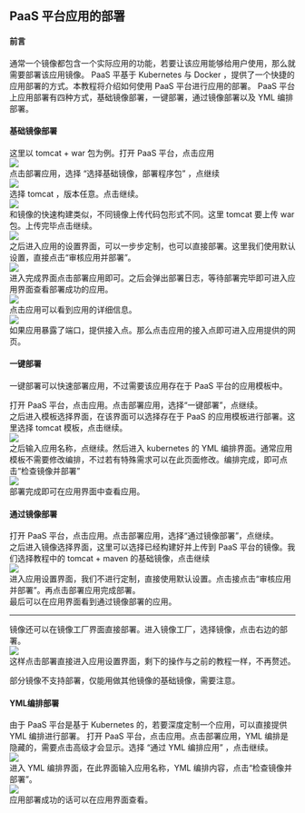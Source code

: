 ## PaaS 平台应用的部署
#### 前言
通常一个镜像都包含一个实际应用的功能，若要让该应用能够给用户使用，那么就需要部署该应用镜像。 PaaS 平基于 Kubernetes 与 Docker ，提供了一个快捷的应用部署的方式。本教程将介绍如何使用 PaaS 平台进行应用的部署。
PaaS 平台上应用部署有四种方式，基础镜像部署，一键部署，通过镜像部署以及 YML 编排部署。     
#### 基础镜像部署
这里以 tomcat + war 包为例。打开 PaaS 平台，点击应用           
![](../../images/PaaS_11.PNG)      
点击部署应用，选择 “选择基础镜像，部署程序包” ，点继续        
![](../../images/PaaS_12.PNG)      
选择 tomcat ，版本任意。点击继续。     
![](../../images/PaaS_13.PNG)       
和镜像的快速构建类似，不同镜像上传代码包形式不同。这里 tomcat 要上传 war 包。上传完毕点击继续。      
![](../../images/PaaS_14.PNG)     
之后进入应用的设置界面，可以一步步定制，也可以直接部署。这里我们使用默认设置，直接点击“审核应用并部署”。    
![](../../images/PaaS_15.PNG)    
进入完成界面点击部署应用即可。之后会弹出部署日志，等待部署完毕即可进入应用界面查看部署成功的应用。    
![](../../images/PaaS_16.PNG)    
点击应用可以看到应用的详细信息。   
![](../../images/PaaS_17.PNG)   
如果应用暴露了端口，提供接入点。那么点击应用的接入点即可进入应用提供的网页。   

#### 一键部署
一键部署可以快速部署应用，不过需要该应用存在于 PaaS 平台的应用模板中。      

打开 PaaS 平台，点击应用。点击部署应用，选择“一键部署”，点继续。      
之后进入模板选择界面，在该界面可以选择存在于 PaaS 的应用模板进行部署。这里选择 tomcat 模板，点击继续。        
![](../../images/PaaS_18.PNG)       
之后输入应用名称，点继续。然后进入 kubernetes 的 YML 编排界面。通常应用模板不需要修改编排，不过若有特殊需求可以在此页面修改。编排完成，即可点击“检查镜像并部署”              
![](../../images/PaaS_19.PNG)                      
部署完成即可在应用界面中查看应用。     

#### 通过镜像部署
打开 PaaS 平台，点击应用。点击部署应用，选择“通过镜像部署”，点继续。       
之后进入镜像选择界面，这里可以选择已经构建好并上传到 PaaS 平台的镜像。我们选择教程中的 tomcat + maven 的基础镜像，点击继续              
![](../../images/PaaS_20.PNG)          
进入应用设置界面，我们不进行定制，直接使用默认设置。点击接点击“审核应用并部署”。再点击部署应用完成部署。                
最后可以在应用界面看到通过镜像部署的应用。            

--- 
镜像还可以在镜像工厂界面直接部署。进入镜像工厂，选择镜像，点击右边的部署。     
![](../../images/PaaS_21.PNG)             
这样点击部署直接进入应用设置界面，剩下的操作与之前的教程一样，不再赘述。             
        
部分镜像不支持部署，仅能用做其他镜像的基础镜像，需要注意。

#### YML编排部署
由于 PaaS 平台是基于 Kubernetes 的，若要深度定制一个应用，可以直接提供 YML 编排进行部署。
打开 PaaS 平台，点击应用。点击部署应用，YML 编排是隐藏的，需要点击高级才会显示。选择 “通过 YML 编排应用” ，点击继续。               
![](../../images/PaaS_22.PNG)        
进入 YML 编排界面，在此界面输入应用名称，YML 编排内容，点击“检查镜像并部署”。       
![](../../images/PaaS_23.PNG)         
应用部署成功的话可以在应用界面查看。      